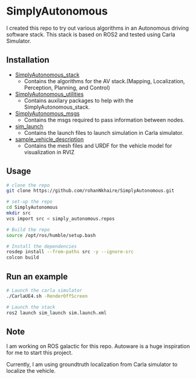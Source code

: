 # SimplyAutonomous
I created this repo to try out various algorithms in an Autonomous driving software stack. This stack is based on ROS2 and tested using Carla Simulator.

## Installation ##
- [SimplyAutonomous_stack](https://github.com/rohanNkhaire/SimplyAutonomous_stack.git)
    - Contains the algorithms for the AV stack.(Mapping, Localization, Perception, Planning, and Control)
- [SimplyAutonomous_utilities](https://github.com/rohanNkhaire/SimplyAutonomous_utilities.git)
    - Contains auxilary packages to help with the SimplyAutonomous_stack.
- [SimplyAutonomous_msgs](https://github.com/rohanNkhaire/SimplyAutonomous_msgs.git)
    - Contains the msgs required to pass information between nodes.
- [sim_launch](https://github.com/rohanNkhaire/sim_launch.git)
    - Contains the launch files to launch simulation in Carla simulator.
- [sample_vehicle_description](https://github.com/rohanNkhaire/sample_vehicle_description.git)
    - Contains the mesh files and URDF for the vehicle model for visualization in RVIZ

## Usage ##
```bash
# clone the repo
git clone https://github.com/rohanNkhaire/SimplyAutonomous.git

# set-up the repo
cd SimplyAutonomous
mkdir src
vcs import src < simply_autonomous.repos

# Build the repo
source /opt/ros/humble/setup.bash

# Install the dependencies
rosdep install --from-paths src -y --ignore-src
colcon build
```

## Run an example ##
```bash
# Launch the carla simulator
./CarlaUE4.sh -RenderOffScreen

# Launch the stack
ros2 launch sim_launch sim.launch.xml
```

## Note ##
I am working on ROS galactic for this repo. Autoware is a huge inspiration for me to start this project.

Currently, I am using groundtruth localization from Carla simulator to localize the vehicle.
